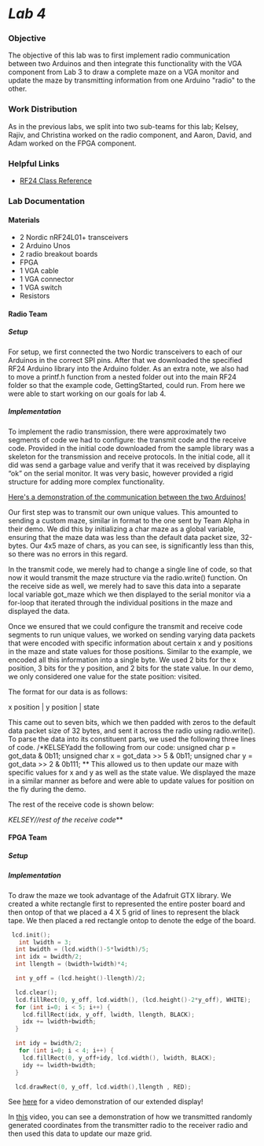 # __*Lab 4*__

### Objective
The objective of this lab was to first implement radio communication between two Arduinos and then integrate this functionality with the VGA component from Lab 3 to draw a complete maze on a VGA monitor and update the maze by transmitting information from one Arduino "radio" to the other.

### Work Distribution
As in the previous labs, we split into two sub-teams for this lab; Kelsey, Rajiv, and Christina worked on the radio component, and Aaron, David, and Adam worked on the FPGA component.

### Helpful Links
* [RF24 Class Reference](http://maniacbug.github.io/RF24/classRF24.html)

### Lab Documentation

#### Materials
* 2 Nordic nRF24L01+ transceivers
* 2 Arduino Unos
* 2 radio breakout boards
* FPGA
* 1 VGA cable
* 1 VGA connector
* 1 VGA switch
* Resistors

#### Radio Team

##### Setup
For setup, we first connected the two Nordic transceivers to each of our Arduinos in the correct SPI pins. After that we downloaded the specified RF24 Arduino library into the Arduino folder. As an extra note, we also had to move a printf.h function from a nested folder out into the main RF24 folder so that the example code, GettingStarted, could run. From here we were able to start working on our goals for lab 4.

##### Implementation
To implement the radio transmission, there were approximately two segments of code we had to configure: the transmit code and the receive code. Provided in the initial code downloaded from the sample library was a skeleton for the transmission and receive protocols. In the initial code, all it did was send a garbage value and verify that it was received by displaying “ok” on the serial monitor. It was very basic, however provided a rigid structure for adding more complex functionality.

[Here's a demonstration of the communication between the two Arduinos!](https://www.youtube.com/watch?v=0cg3QgOLpR0)

Our first step was to transmit our own unique values. This amounted to sending a custom maze, similar in format to the one sent by Team Alpha in their demo. We did this by initializing a char maze as a global variable, ensuring that the maze data was less than the default data packet size, 32-bytes. Our 4x5 maze of chars, as you can see, is significantly less than this, so there was no errors in this regard.

In the transmit code, we merely had to change a single line of code, so that now it would transmit the maze structure via the radio.write() function. On the receive side as well, we merely had to save this data into a separate local variable got_maze which we then displayed to the serial monitor via a for-loop that iterated through the individual positions in the maze and displayed the data.

Once we ensured that we could configure the transmit and receive code segments to run unique values, we worked on sending varying data packets that were encoded with specific information about certain x and y positions in the maze and state values for those positions. Similar to the example, we encoded all this information into a single byte. We used 2 bits for the x position, 3 bits for the y position, and 2 bits for the state value. In our demo, we only considered one value for the state position: visited.

The format for our data is as follows:

x position | y position | state

This came out to seven bits, which we then padded with zeros to the default data packet size of 32 bytes, and sent it across the radio using radio.write(). To parse the data into its constituent parts, we used the following three lines of code.
/*KELSEYadd the following from our code:
unsigned char p = got_data & 0b11;
        unsigned char x = got_data >> 5 & 0b11;
        unsigned char y = got_data >> 2 & 0b111;
**
This allowed us to then update our maze with specific values for x and y as well as the state value. We displayed the maze in a similar manner as before and were able to update values for position on the fly during the demo.

The rest of the receive code is shown below:

*KELSEY//rest of the receive code***

#### FPGA Team

##### Setup

##### Implementation
To draw the maze we took advantage of the Adafruit GTX library. We created a white rectangle first to represented the entire poster board and then ontop of that we placed a 4 X 5 grid of lines to represent the black tape. We then placed a red rectangle ontop to denote the edge of the board.
```c++
 lcd.init();
   int lwidth = 3;
  int bwidth = (lcd.width()-5*lwidth)/5;
  int idx = bwidth/2;
  int llength = (bwidth+lwidth)*4;

  int y_off = (lcd.height()-llength)/2;

  lcd.clear();
  lcd.fillRect(0, y_off, lcd.width(), (lcd.height()-2*y_off), WHITE);
  for (int i=0; i < 5; i++) {
    lcd.fillRect(idx, y_off, lwidth, llength, BLACK);
    idx += lwidth+bwidth;
  }

  int idy = bwidth/2;
   for (int i=0; i < 4; i++) {
    lcd.fillRect(0, y_off+idy, lcd.width(), lwidth, BLACK);
    idy += lwidth+bwidth;
  }

  lcd.drawRect(0, y_off, lcd.width(),llength , RED);
```
See [here](https://www.youtube.com/watch?v=G8H8aAYuhPc) for a video demonstration of our extended display!

In [this](https://www.youtube.com/watch?v=aIYxe3nmHjY) video, you can see a demonstration of how we transmitted randomly generated coordinates from the transmitter radio to the receiver radio and then used this data to update our maze grid.
